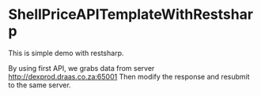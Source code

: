 # ShellPriceAPITemplateWithRestsharp

This is simple demo with restsharp.


By using first API, we grabs data from server http://dexprod.draas.co.za:65001
Then modify the response and resubmit to the same server.